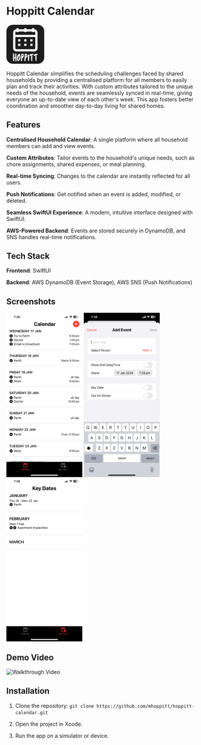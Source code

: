 # Hoppitt Calendar
<img src="docs/hoppitt-calendar-icon.png" alt="App Icon" width="100"/>

Hoppitt Calendar simplifies the scheduling challenges faced by shared households by providing a centralised platform for all members to easily plan and track their activities. With custom attributes tailored to the unique needs of the household, events are seamlessly synced in real-time, giving everyone an up-to-date view of each other's week. This app fosters better coordination and smoother day-to-day living for shared homes.


## Features

**Centralised Household Calendar**: A single platform where all household members can add and view events.

**Custom Attributes**: Tailor events to the household's unique needs, such as chore assignments, shared expenses, or meal planning.

**Real-time Syncing**: Changes to the calendar are instantly reflected for all users.

**Push Notifications**: Get notified when an event is added, modified, or deleted.

**Seamless SwiftUI Experience**: A modern, intuitive interface designed with SwiftUI.

**AWS-Powered Backend**: Events are stored securely in DynamoDB, and SNS handles real-time notifications.


## Tech Stack

**Frontend**: SwiftUI

**Backend**: AWS DynamoDB (Event Storage), AWS SNS (Push Notifications)


## Screenshots
<p float="left">
    <img src="docs/hoppitt-calendar-home.png" alt="Home Page Image" width="200" align="top"/>
    <img src="docs/hoppitt-calendar-addevent.png" alt="Add Event Image" width="200" align="top"/>
    <img src="docs/hoppitt-calendar-keydates.png" alt="Key Dates Image" width="200" align="top"/>
</p>

## Demo Video
<img src="docs/hoppitt-calendar-walkthrough.gif" alt="Walkthrough Video" width="200"/>


## Installation

1. Clone the repository: `git clone https://github.com/mhoppitt/hoppitt-calendar.git`

2. Open the project in Xcode.

3. Run the app on a simulator or device.
